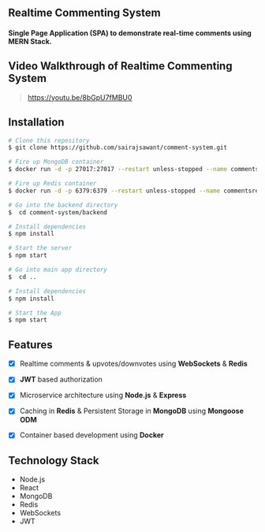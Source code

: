 ## Realtime Commenting System

#### Single Page Application (SPA) to demonstrate real-time comments using MERN Stack.

## Video Walkthrough of Realtime Commenting System
> https://youtu.be/8bGpU7fMBU0

## Installation
```bash
# Clone this repository
$ git clone https://github.com/sairajsawant/comment-system.git

# Fire up MongoDB container
$ docker run -d -p 27017:27017 --restart unless-stopped --name commentsmongo mongo

# Fire up Redis container
$ docker run -d -p 6379:6379 --restart unless-stopped --name commentsredis redis

# Go into the backend directory
$  cd comment-system/backend

# Install dependencies
$ npm install

# Start the server
$ npm start

# Go into main app directory
$  cd ..

# Install dependencies
$ npm install

# Start the App
$ npm start

```

## Features

- [x] Realtime comments & upvotes/downvotes using **WebSockets** & **Redis**

- [x] **JWT** based authorization

- [x] Microservice architecture using **Node.js** & **Express**

- [x] Caching in **Redis** & Persistent Storage in **MongoDB** using **Mongoose ODM**

- [x] Container based development using **Docker**


## Technology Stack

- Node.js
- React
- MongoDB
- Redis
- WebSockets
- JWT
